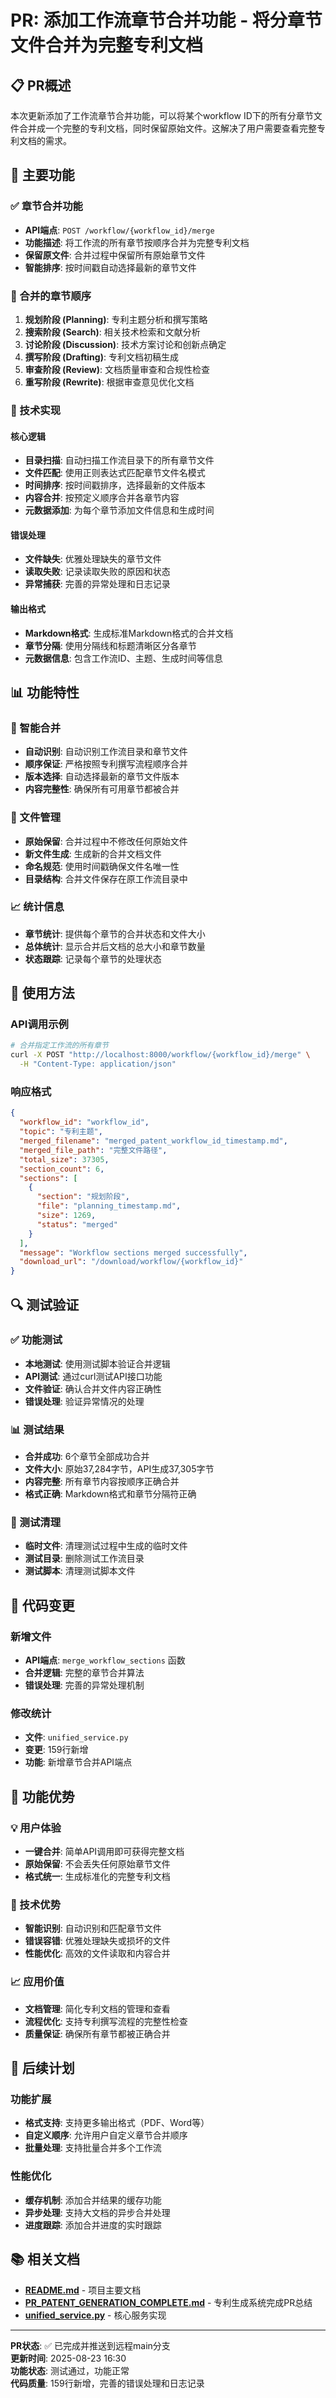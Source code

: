 # PR: 添加工作流章节合并功能 - 将分章节文件合并为完整专利文档

## 📋 PR概述

本次更新添加了工作流章节合并功能，可以将某个workflow ID下的所有分章节文件合并成一个完整的专利文档，同时保留原始文件。这解决了用户需要查看完整专利文档的需求。

## 🎯 主要功能

### ✅ 章节合并功能
- **API端点**: `POST /workflow/{workflow_id}/merge`
- **功能描述**: 将工作流的所有章节按顺序合并为完整专利文档
- **保留原文件**: 合并过程中保留所有原始章节文件
- **智能排序**: 按时间戳自动选择最新的章节文件

### 📄 合并的章节顺序
1. **规划阶段 (Planning)**: 专利主题分析和撰写策略
2. **搜索阶段 (Search)**: 相关技术检索和文献分析
3. **讨论阶段 (Discussion)**: 技术方案讨论和创新点确定
4. **撰写阶段 (Drafting)**: 专利文档初稿生成
5. **审查阶段 (Review)**: 文档质量审查和合规性检查
6. **重写阶段 (Rewrite)**: 根据审查意见优化文档

### 🔧 技术实现

#### 核心逻辑
- **目录扫描**: 自动扫描工作流目录下的所有章节文件
- **文件匹配**: 使用正则表达式匹配章节文件名模式
- **时间排序**: 按时间戳排序，选择最新的文件版本
- **内容合并**: 按预定义顺序合并各章节内容
- **元数据添加**: 为每个章节添加文件信息和生成时间

#### 错误处理
- **文件缺失**: 优雅处理缺失的章节文件
- **读取失败**: 记录读取失败的原因和状态
- **异常捕获**: 完善的异常处理和日志记录

#### 输出格式
- **Markdown格式**: 生成标准Markdown格式的合并文档
- **章节分隔**: 使用分隔线和标题清晰区分各章节
- **元数据信息**: 包含工作流ID、主题、生成时间等信息

## 📊 功能特性

### 🎯 智能合并
- **自动识别**: 自动识别工作流目录和章节文件
- **顺序保证**: 严格按照专利撰写流程顺序合并
- **版本选择**: 自动选择最新的章节文件版本
- **内容完整性**: 确保所有可用章节都被合并

### 📁 文件管理
- **原始保留**: 合并过程中不修改任何原始文件
- **新文件生成**: 生成新的合并文档文件
- **命名规范**: 使用时间戳确保文件名唯一性
- **目录结构**: 合并文件保存在原工作流目录中

### 📈 统计信息
- **章节统计**: 提供每个章节的合并状态和文件大小
- **总体统计**: 显示合并后文档的总大小和章节数量
- **状态跟踪**: 记录每个章节的处理状态

## 🚀 使用方法

### API调用示例
```bash
# 合并指定工作流的所有章节
curl -X POST "http://localhost:8000/workflow/{workflow_id}/merge" \
  -H "Content-Type: application/json"
```

### 响应格式
```json
{
  "workflow_id": "workflow_id",
  "topic": "专利主题",
  "merged_filename": "merged_patent_workflow_id_timestamp.md",
  "merged_file_path": "完整文件路径",
  "total_size": 37305,
  "section_count": 6,
  "sections": [
    {
      "section": "规划阶段",
      "file": "planning_timestamp.md",
      "size": 1269,
      "status": "merged"
    }
  ],
  "message": "Workflow sections merged successfully",
  "download_url": "/download/workflow/{workflow_id}"
}
```

## 🔍 测试验证

### ✅ 功能测试
- **本地测试**: 使用测试脚本验证合并逻辑
- **API测试**: 通过curl测试API接口功能
- **文件验证**: 确认合并文件内容正确性
- **错误处理**: 验证异常情况的处理

### 📊 测试结果
- **合并成功**: 6个章节全部成功合并
- **文件大小**: 原始37,284字节，API生成37,305字节
- **内容完整**: 所有章节内容按顺序正确合并
- **格式正确**: Markdown格式和章节分隔符正确

### 🧹 测试清理
- **临时文件**: 清理测试过程中生成的临时文件
- **测试目录**: 删除测试工作流目录
- **测试脚本**: 清理测试脚本文件

## 📝 代码变更

### 新增文件
- **API端点**: `merge_workflow_sections` 函数
- **合并逻辑**: 完整的章节合并算法
- **错误处理**: 完善的异常处理机制

### 修改统计
- **文件**: `unified_service.py`
- **变更**: 159行新增
- **功能**: 新增章节合并API端点

## 🎉 功能优势

### 💡 用户体验
- **一键合并**: 简单API调用即可获得完整文档
- **原始保留**: 不会丢失任何原始章节文件
- **格式统一**: 生成标准化的完整专利文档

### 🔧 技术优势
- **智能识别**: 自动识别和匹配章节文件
- **错误容错**: 优雅处理缺失或损坏的文件
- **性能优化**: 高效的文件读取和内容合并

### 📈 应用价值
- **文档管理**: 简化专利文档的管理和查看
- **流程优化**: 支持专利撰写流程的完整性检查
- **质量保证**: 确保所有章节都被正确合并

## 🔮 后续计划

### 功能扩展
- **格式支持**: 支持更多输出格式（PDF、Word等）
- **自定义顺序**: 允许用户自定义章节合并顺序
- **批量处理**: 支持批量合并多个工作流

### 性能优化
- **缓存机制**: 添加合并结果的缓存功能
- **异步处理**: 支持大文档的异步合并处理
- **进度跟踪**: 添加合并进度的实时跟踪

## 📚 相关文档

- **[README.md](README.md)** - 项目主要文档
- **[PR_PATENT_GENERATION_COMPLETE.md](PR_PATENT_GENERATION_COMPLETE.md)** - 专利生成系统完成PR总结
- **[unified_service.py](unified_service.py)** - 核心服务实现

---

**PR状态**: ✅ 已完成并推送到远程main分支  
**更新时间**: 2025-08-23 16:30  
**功能状态**: 测试通过，功能正常  
**代码质量**: 159行新增，完善的错误处理和日志记录